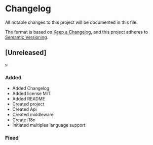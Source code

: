 # Changelog

All notable changes to this project will be documented in this file.

The format is based on [Keep a Changelog](https://keepachangelog.com/en/1.0.0/),
and this project adheres to [Semantic Versioning](https://semver.org/spec/v2.0.0.html).

## [Unreleased]
s
### Added
- Added Changelog
- Added license MIT
- Added README
- Created project
- Created Api
- Created middleware
- Create i18n
- Initiated multiples language support

### Fixed


